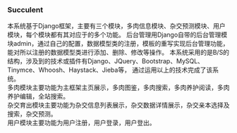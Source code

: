 ### Succulent
本系统基于Django框架，主要有三个模块，多肉信息模块、杂交预测模块、用户模块，每个模块都有其对应于的多个功能。
后台管理用Django自带的后台管理模块admin，通过自己的配置，数据模型类的注册，模板的重写实现后台管理功能，
能对所以注册的数据模型类进行添加、删除、修改等操作。
本系统采用的是B/S的结构，涉及到的技术或插件有Django、JQuery、Bootstrap、MySQL、Tinymce、Whoosh、Haystack、Jieba等，
通过运用以上的技术完成了该系统。<br>
多肉模块主要功能为主框架主页展示，多肉图鉴，多肉搜索，多肉养护阅读，多肉养护编辑，全站搜索。<br>
杂交育出模块主要功能为杂交信息列表展示，杂交数据详情展示，杂交亲本选择及搜索，杂交预测。<br>
用户模块主要功能为用户注册，用户登录，用户登出。<br>
